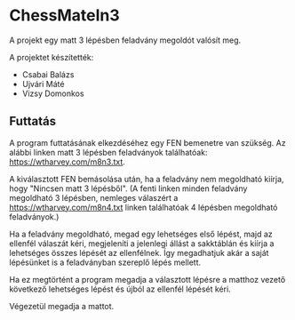 # ChessMateIn3
A projekt egy matt 3 lépésben feladvány megoldót valósít meg. 

A projektet készítették:
- Csabai Balázs
- Ujvári Máté
- Vizsy Domonkos

## Futtatás
A program futtatásának elkezdéséhez egy FEN bemenetre van szükség. Az alábbi linken matt 3 lépésben feladványok találhatóak: https://wtharvey.com/m8n3.txt.

A kiválasztott FEN bemásolása után, ha a feladvány nem megoldható kiírja, hogy "Nincsen matt 3 lépésből". (A fenti linken minden feladvány megoldható 3 lépésben, nemleges válaszért a https://wtharvey.com/m8n4.txt linken találhatóak 4 lépésben megoldható feladványok.)

Ha a feladvány megoldható, megad egy lehetséges első lépést, majd az ellenfél válaszát kéri, megjeleníti a jelenlegi állást a sakktáblán és kiírja a lehetséges összes lépését az ellenfélnek. Így megadhatjuk akár a saját lépésünket is a feladványban szereplő lépés mellett. 

Ha ez megtörtént a program megadja a választott lépésre a matthoz vezető következő lehetséges lépést és újból az ellenfél lépését kéri. 

Végezetül megadja a mattot.
